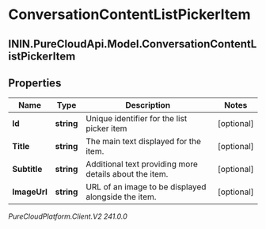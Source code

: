 # ConversationContentListPickerItem

## ININ.PureCloudApi.Model.ConversationContentListPickerItem

## Properties

|Name | Type | Description | Notes|
|------------ | ------------- | ------------- | -------------|
| **Id** | **string** | Unique identifier for the list picker item | [optional] |
| **Title** | **string** | The main text displayed for the item. | [optional] |
| **Subtitle** | **string** | Additional text providing more details about the item. | [optional] |
| **ImageUrl** | **string** | URL of an image to be displayed alongside the item. | [optional] |



_PureCloudPlatform.Client.V2 241.0.0_
